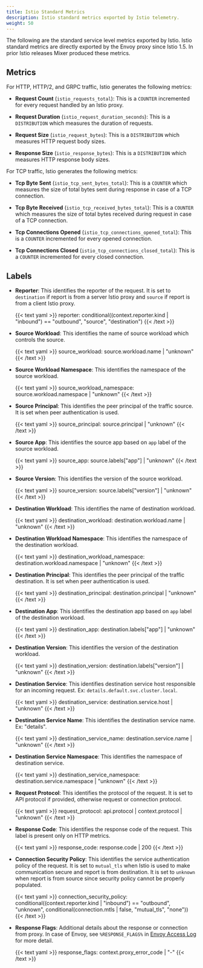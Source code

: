 ```yaml
---
title: Istio Standard Metrics
description: Istio standard metrics exported by Istio telemetry.
weight: 50
---
```


The following are the standard service level metrics exported by Istio.
Istio standard metrics are directly exported by the Envoy proxy since Istio 1.5.
In prior Istio releases Mixer produced these metrics.

## Metrics

For HTTP, HTTP/2, and GRPC traffic, Istio generates the following metrics:

*   **Request Count** (`istio_requests_total`): This is a `COUNTER` incremented for every request handled by an Istio proxy.

*   **Request Duration** (`istio_request_duration_seconds`): This is a `DISTRIBUTION` which measures the duration of requests.

*   **Request Size** (`istio_request_bytes`): This is a `DISTRIBUTION` which measures HTTP request body sizes.

*   **Response Size** (`istio_response_bytes`): This is a `DISTRIBUTION` which measures HTTP response body sizes.

For TCP traffic, Istio generates the following metrics:

*   **Tcp Byte Sent** (`istio_tcp_sent_bytes_total`): This is a `COUNTER` which measures the size of total bytes sent during response in case of a TCP
    connection.

*   **Tcp Byte Received** (`istio_tcp_received_bytes_total`): This is a `COUNTER` which measures the size of total
    bytes received during request in case of a TCP connection.

*   **Tcp Connections Opened** (`istio_tcp_connections_opened_total`): This is a `COUNTER` incremented for every opened connection.

*   **Tcp Connections Closed** (`istio_tcp_connections_closed_total`): This is a `COUNTER` incremented for every closed connection.

## Labels

*   **Reporter**: This identifies the reporter of the request. It is set to `destination`
    if report is from a server Istio proxy and `source` if report is from a client
    Istio proxy.

    {{< text yaml >}}
    reporter: conditional((context.reporter.kind | "inbound") == "outbound", "source", "destination")
    {{< /text >}}

*   **Source Workload**: This identifies the name of source workload which
    controls the source.

    {{< text yaml >}}
    source_workload: source.workload.name | "unknown"
    {{< /text >}}

*   **Source Workload Namespace**: This identifies the namespace of the source
    workload.

    {{< text yaml >}}
    source_workload_namespace: source.workload.namespace | "unknown"
    {{< /text >}}

*   **Source Principal**: This identifies the peer principal of the traffic source.
    It is set when peer authentication is used.

    {{< text yaml >}}
    source_principal: source.principal | "unknown"
    {{< /text >}}

*   **Source App**: This identifies the source app based on `app` label of the
    source workload.

    {{< text yaml >}}
    source_app: source.labels["app"] | "unknown"
    {{< /text >}}

*   **Source Version**: This identifies the version of the source workload.

    {{< text yaml >}}
    source_version: source.labels["version"] | "unknown"
    {{< /text >}}

*   **Destination Workload**: This identifies the name of destination workload.

    {{< text yaml >}}
    destination_workload: destination.workload.name | "unknown"
    {{< /text >}}

*   **Destination Workload Namespace**: This identifies the namespace of the destination
    workload.

    {{< text yaml >}}
    destination_workload_namespace: destination.workload.namespace | "unknown"
    {{< /text >}}

*   **Destination Principal**: This identifies the peer principal of the traffic destination.
    It is set when peer authentication is used.

    {{< text yaml >}}
    destination_principal: destination.principal | "unknown"
    {{< /text >}}

*   **Destination App**: This identifies the destination app based on `app` label of the
    destination workload.

    {{< text yaml >}}
    destination_app: destination.labels["app"] | "unknown"
    {{< /text >}}

*   **Destination Version**: This identifies the version of the destination workload.

    {{< text yaml >}}
    destination_version: destination.labels["version"] | "unknown"
    {{< /text >}}

*   **Destination Service**: This identifies destination service host responsible
    for an incoming request. Ex: `details.default.svc.cluster.local`.

    {{< text yaml >}}
    destination_service: destination.service.host | "unknown"
    {{< /text >}}

*   **Destination Service Name**: This identifies the destination service name.
    Ex: "details".

    {{< text yaml >}}
    destination_service_name: destination.service.name | "unknown"
    {{< /text >}}

*   **Destination Service Namespace**: This identifies the namespace of
    destination service.

    {{< text yaml >}}
    destination_service_namespace: destination.service.namespace | "unknown"
    {{< /text >}}

*   **Request Protocol**: This identifies the protocol of the request. It is set
    to API protocol if provided, otherwise request or connection protocol.

    {{< text yaml >}}
    request_protocol: api.protocol | context.protocol | "unknown"
    {{< /text >}}

*   **Response Code**: This identifies the response code of the request. This
    label is present only on HTTP metrics.

    {{< text yaml >}}
    response_code: response.code | 200
    {{< /text >}}

*   **Connection Security Policy**: This identifies the service authentication policy of
    the request. It is set to `mutual_tls` when Istio is used to make communication
    secure and report is from destination. It is set to `unknown` when report is from
    source since security policy cannot be properly populated.

    {{< text yaml >}}
    connection_security_policy: conditional((context.reporter.kind | "inbound") == "outbound", "unknown", conditional(connection.mtls | false, "mutual_tls", "none"))
    {{< /text >}}

*   **Response Flags**: Additional details about the response or connection from proxy.
    In case of Envoy, see `%RESPONSE_FLAGS%` in [Envoy Access Log](https://www.envoyproxy.io/docs/envoy/latest/configuration/observability/access_log#configuration)
    for more detail.

    {{< text yaml >}}
    response_flags: context.proxy_error_code | "-"
    {{< /text >}}
